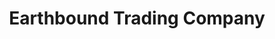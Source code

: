 ---
title: "Earthbound Trading Company"
url: /burlington/earthbound-trading-company/
shop: clothes
---